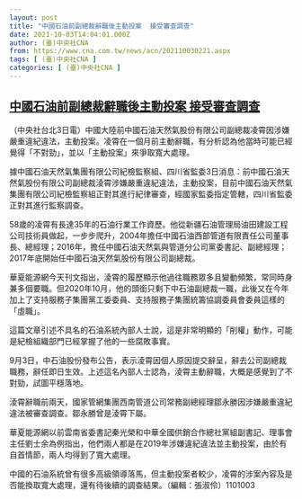 ```yaml
---
layout: post
title: "中國石油前副總裁辭職後主動投案  接受審查調查"
date: 2021-10-03T14:04:01.000Z
author: (臺)中央社CNA
from: https://www.cna.com.tw/news/acn/202110030221.aspx
tags: [ (臺)中央社CNA ]
categories: [ (臺)中央社CNA ]
---
```

<!--1633269841000-->
[中國石油前副總裁辭職後主動投案  接受審查調查](https://www.cna.com.tw/news/acn/202110030221.aspx)
------

<div>
<div></div><div><p>（中央社台北3日電）中國大陸前中國石油天然氣股份有限公司副總裁凌霄因涉嫌嚴重違紀違法，主動投案。凌霄在一個月前主動辭職，有分析認為他當時可能已經覺得「不對勁」，並以「主動投案」來爭取寬大處理。</p><p>據中國石油天然氣集團有限公司紀檢監察組、四川省監委3日消息：前中國石油天然氣股份有限公司副總裁淩霄涉嫌嚴重違紀違法，主動投案，目前中國石油天然氣集團有限公司紀檢監察組正對其進行紀律審查，經國家監委指定管轄，四川省監委正對其進行監察調查。</p><p>58歲的凌霄有長達35年的石油行業工作資歷。他從新疆石油管理局油田建設工程公司技術員做起，一步步爬升，2004年擔任中國石油西部管道有限責任公司董事長、總經理；2016年，擔任中國石油天然氣與管道分公司黨委書記、副總經理；2017年底開始任中國石油天然氣股份有限公司副總裁。</p><p>華夏能源網今天刊文指出，淩霄的履歷顯示他過往職務眾多且變動頻繁，常同時身兼多個要職。但2020年10月，他的頭銜只剩下中石油副總裁一職，此後又在今年加上了支持服務子集團黨工委委員、支持服務子集團統籌協調委員會委員這樣的「虛職」。</p><p>這篇文章引述不具名的石油系統內部人士說，這是非常明顯的「削權」動作，可能是紀檢組織部門已經掌握了他的一些腐敗事實。</p><p>9月3日，中石油股份發布公告，表示淩霄因個人原因提交辭呈，辭去公司副總裁職務，辭任即日生效。上述這名內部人士認為，淩霄主動辭職，大概是感覺到了不對勁，試圖平穩落地。</p><p>淩霄辭職前兩天，國家管網集團西南管道公司常務副總經理鄒永勝因涉嫌嚴重違紀違法被審查調查。鄒永勝曾是淩霄下屬。</p><p>華夏能源網以前雲南省委書記秦光榮和中華全國供銷合作總社黨組副書記、理事會主任劉士余為例指出，他們兩人都是在2019年涉嫌違紀違法並主動投案，由於有自首情節，兩人均得到了寬大處理。</p><p>中國的石油系統曾有很多高級領導落馬，但主動投案者較少，凌霄的涉案內容及是否能換取寬大處理，還有待後續的調查結果。（編輯：張淑伶）1101003</p></div>
</div>
